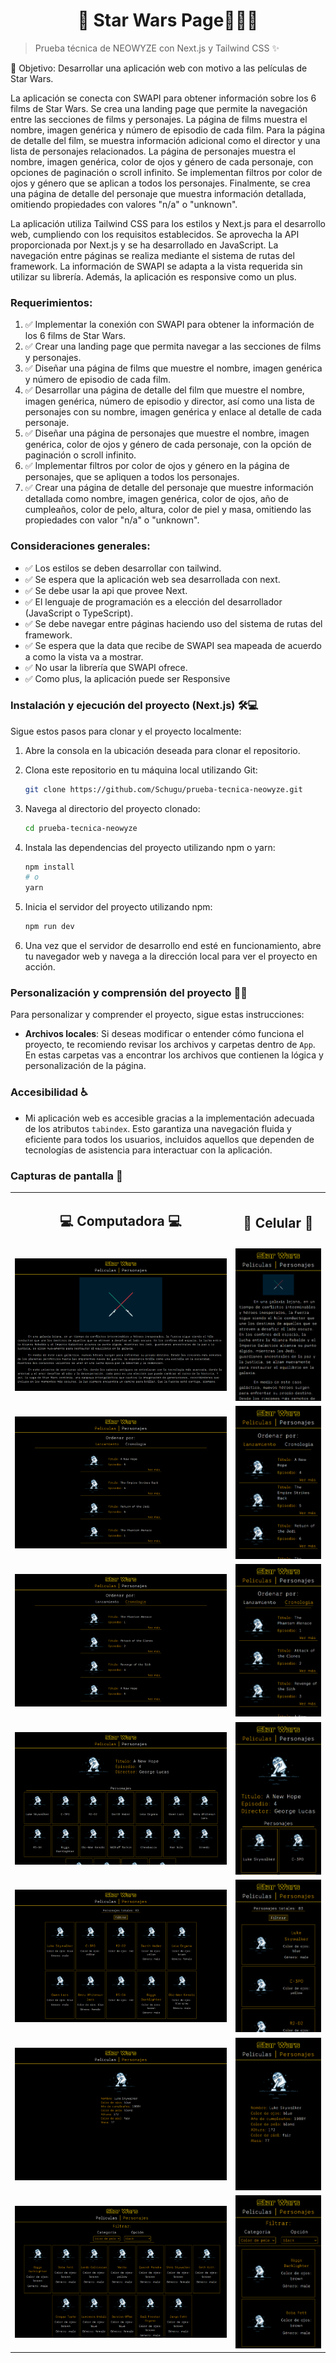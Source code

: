 <h1 align='center'>🌟 Star Wars Page🌌🚀🌟</h1>

> Prueba técnica de NEOWYZE con Next.js y Tailwind CSS ✨

🎯 Objetivo:  Desarrollar una aplicación web con motivo a las películas de Star Wars.

La aplicación se conecta con SWAPI para obtener información sobre los 6 films de Star Wars. Se crea una landing page que permite la navegación entre las secciones de films y personajes. La página de films muestra el nombre, imagen genérica y número de episodio de cada film. Para la página de detalle del film, se muestra información adicional como el director y una lista de personajes relacionados. La página de personajes muestra el nombre, imagen genérica, color de ojos y género de cada personaje, con opciones de paginación o scroll infinito. Se implementan filtros por color de ojos y género que se aplican a todos los personajes. Finalmente, se crea una página de detalle del personaje que muestra información detallada, omitiendo propiedades con valores "n/a" o "unknown".

La aplicación utiliza Tailwind CSS para los estilos y Next.js para el desarrollo web, cumpliendo con los requisitos establecidos. Se aprovecha la API proporcionada por Next.js y se ha desarrollado en JavaScript. La navegación entre páginas se realiza mediante el sistema de rutas del framework. La información de SWAPI se adapta a la vista requerida sin utilizar su librería. Además, la aplicación es responsive como un plus.

### Requerimientos:
1. ✅ Implementar la conexión con SWAPI para obtener la información de los 6 films de Star Wars.
2. ✅ Crear una landing page que permita navegar a las secciones de films y personajes.
3. ✅ Diseñar una página de films que muestre el nombre, imagen genérica y número de episodio de cada film.
4. ✅ Desarrollar una página de detalle del film que muestre el nombre, imagen genérica, número de episodio y director, así como una lista de personajes con su nombre, imagen genérica y enlace al detalle de cada personaje.
5. ✅ Diseñar una página de personajes que muestre el nombre, imagen genérica, color de ojos y género de cada personaje, con la opción de paginación o scroll infinito.
6. ✅ Implementar filtros por color de ojos y género en la página de personajes, que se apliquen a todos los personajes.
7. ✅ Crear una página de detalle del personaje que muestre información detallada como nombre, imagen genérica, color de ojos, año de cumpleaños, color de pelo, altura, color de piel y masa, omitiendo las propiedades con valor "n/a" o "unknown".

### Consideraciones generales:
- ✅ Los estilos se deben desarrollar con tailwind.
- ✅ Se espera que la aplicación web sea desarrollada con next.
- ✅ Se debe usar la api que provee Next.
- ✅ El lenguaje de programación es a elección del desarrollador (JavaScript o TypeScript).
- ✅ Se debe navegar entre páginas haciendo uso del sistema de rutas del framework.
- ✅ Se espera que la data que recibe de SWAPI sea mapeada de acuerdo a como la vista va a mostrar.
- ✅ No usar la librería que SWAPI ofrece.
- ✅ Como plus, la aplicación puede ser Responsive


### Instalación y ejecución del proyecto (Next.js) 🛠️💻

Sigue estos pasos para clonar y el proyecto localmente:

1. Abre la consola en la ubicación deseada para clonar el repositorio.

2. Clona este repositorio en tu máquina local utilizando Git:

    ```bash
    git clone https://github.com/Schugu/prueba-tecnica-neowyze.git
    ```

3. Navega al directorio del proyecto clonado:

    ```bash
    cd prueba-tecnica-neowyze
    ```

4. Instala las dependencias del proyecto utilizando npm o yarn:

    ```bash
    npm install
    # o
    yarn
    ```

6. Inicia el servidor del proyecto utilizando npm:

    ```bash
    npm run dev
    ```

7. Una vez que el servidor de desarrollo end esté en funcionamiento, abre tu navegador web y navega a la dirección local para ver el proyecto en acción.

### Personalización y comprensión del proyecto 🎨🧠

Para personalizar y comprender el proyecto, sigue estas instrucciones:

- **Archivos locales**: Si deseas modificar o entender cómo funciona el proyecto, te recomiendo revisar los archivos y carpetas dentro de `App`. En estas carpetas vas a encontrar los archivos que contienen la lógica y personalización de la página. 

### Accesibilidad ♿️
- Mi aplicación web es accesible gracias a la implementación adecuada de los atributos `tabindex`. Esto garantiza una navegación fluida y eficiente para todos los usuarios, incluidos aquellos que dependen de tecnologías de asistencia para interactuar con la aplicación.

### Capturas de pantalla 📸
<table width="100%">
  <tr>
    <td width="70%">
      <h2 align=center>💻 Computadora 💻</h2>
    </td>
    <td width="30%">
        <h2 align=center>📱 Celular 📱</h2>
    </td>
  </tr>
   
  <tr>
    <td align="center">
       <img src="/public/screenshots/capturaDePantalla1.png" alt="Captura de pantalla"/>
    </td>
    <td align="center">
      <img src="/public/screenshots/capturaDePantallaResponsive1.png" alt="Captura de pantalla"/>
    </td>
  </tr>

  <tr>
    <td align="center">
       <img src="/public/screenshots/capturaDePantalla2.png" alt="Captura de pantalla"/>
    </td>
    <td align="center">
      <img src="/public/screenshots/capturaDePantallaResponsive2.png" alt="Captura de pantalla"/>
    </td>
  </tr>

  <tr>
    <td align="center">
       <img src="/public/screenshots/capturaDePantalla3.png" alt="Captura de pantalla"/>
    </td>
    <td align="center">
      <img src="/public/screenshots/capturaDePantallaResponsive3.png" alt="Captura de pantalla"/>
    </td>
  </tr>

  <tr>
    <td align="center">
       <img src="/public/screenshots/capturaDePantalla4.png" alt="Captura de pantalla"/>
    </td>
    <td align="center">
      <img src="/public/screenshots/capturaDePantallaResponsive4.png" alt="Captura de pantalla"/>
    </td>
  </tr>

  <tr>
    <td align="center">
       <img src="/public/screenshots/capturaDePantalla5.png" alt="Captura de pantalla"/>
    </td>
    <td align="center">
      <img src="/public/screenshots/capturaDePantallaResponsive5.png" alt="Captura de pantalla"/>
    </td>
  </tr>

  <tr>
    <td align="center">
       <img src="/public/screenshots/capturaDePantalla6.png" alt="Captura de pantalla"/>
    </td>
    <td align="center">
      <img src="/public/screenshots/capturaDePantallaResponsive6.png" alt="Captura de pantalla"/>
    </td>
  </tr>

  <tr>
    <td align="center">
       <img src="/public/screenshots/capturaDePantalla7.png" alt="Captura de pantalla"/>
    </td>
    <td align="center">
      <img src="/public/screenshots/capturaDePantallaResponsive7.png" alt="Captura de pantalla"/>
    </td>
  </tr>
</table>

